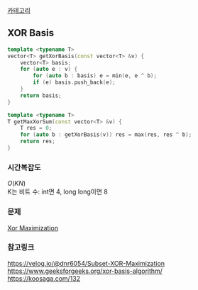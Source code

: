 [카테고리](/README.md)
## XOR Basis
```cpp
template <typename T>
vector<T> getXorBasis(const vector<T> &v) {
    vector<T> basis;
    for (auto e : v) {
        for (auto b : basis) e = min(e, e ^ b);
        if (e) basis.push_back(e);
    }
    return basis;
}

template <typename T>
T getMaxXorSum(const vector<T> &v) {
    T res = 0;
    for (auto b : getXorBasis(v)) res = max(res, res ^ b);
    return res;
}
```

### 시간복잡도
$O(KN)$   
K는 비트 수: int면 4, long long이면 8   

### 문제
[Xor Maximization](https://www.acmicpc.net/problem/11191)   

### 참고링크
https://velog.io/@dnr6054/Subset-XOR-Maximization   
https://www.geeksforgeeks.org/xor-basis-algorithm/   
https://koosaga.com/132   